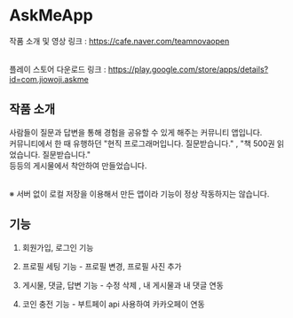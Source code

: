 # AskMeApp
작품 소개 및 영상 링크 : https://cafe.naver.com/teamnovaopen <br><br>

플레이 스토어 다운로드 링크 : https://play.google.com/store/apps/details?id=com.jiowoji.askme


## 작품 소개
사람들이 질문과 답변을 통해 경험을 공유할 수 있게 해주는 커뮤니티 앱입니다.<br>
커뮤니티에서 한 때 유행하던 "현직 프로그래머입니다. 질문받습니다." , "책 500권 읽었습니다. 질문받습니다."<br>
등등의 게시물에서 착안하여 만들었습니다.<br><br>

※ 서버 없이 로컬 저장을 이용해서 만든 앱이라 기능이 정상 작동하지는 않습니다.<br>

## 기능

1. 회원가입, 로그인 기능 

2. 프로필 세팅 기능 - 프로필 변경, 프로필 사진 추가

3. 게시물, 댓글, 답변 기능 - 수정 삭제 ,  내 게시물과 내 댓글 연동

4. 코인 충전 기능  - 부트페이 api 사용하여 카카오페이 연동



